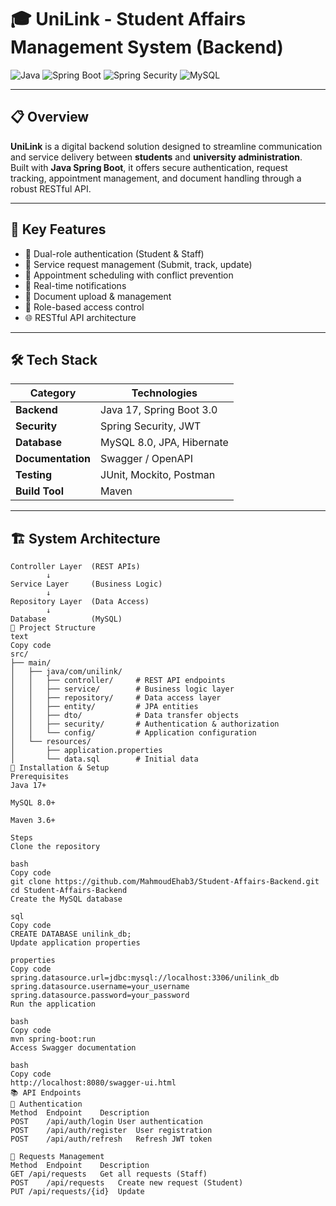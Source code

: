 # 🎓 UniLink - Student Affairs Management System (Backend)

![Java](https://img.shields.io/badge/Java-17-orange)
![Spring Boot](https://img.shields.io/badge/Spring%20Boot-3.0-green)
![Spring Security](https://img.shields.io/badge/Spring%20Security-JWT-blue)
![MySQL](https://img.shields.io/badge/MySQL-8.0-lightblue)

---

## 📋 Overview

**UniLink** is a digital backend solution designed to streamline communication and service delivery between **students** and **university administration**.  
Built with **Java Spring Boot**, it offers secure authentication, request tracking, appointment management, and document handling through a robust RESTful API.

---

## 🎯 Key Features

- 🔐 Dual-role authentication (Student & Staff)
- 📨 Service request management (Submit, track, update)
- 📅 Appointment scheduling with conflict prevention
- 🔔 Real-time notifications
- 📂 Document upload & management
- 🧩 Role-based access control
- 🌐 RESTful API architecture

---

## 🛠 Tech Stack

| Category | Technologies |
|-----------|---------------|
| **Backend** | Java 17, Spring Boot 3.0 |
| **Security** | Spring Security, JWT |
| **Database** | MySQL 8.0, JPA, Hibernate |
| **Documentation** | Swagger / OpenAPI |
| **Testing** | JUnit, Mockito, Postman |
| **Build Tool** | Maven |

---

## 🏗 System Architecture

```text
Controller Layer  (REST APIs)
        ↓
Service Layer     (Business Logic)
        ↓
Repository Layer  (Data Access)
        ↓
Database          (MySQL)
📁 Project Structure
text
Copy code
src/
├── main/
│   ├── java/com/unilink/
│   │   ├── controller/     # REST API endpoints
│   │   ├── service/        # Business logic layer
│   │   ├── repository/     # Data access layer
│   │   ├── entity/         # JPA entities
│   │   ├── dto/            # Data transfer objects
│   │   ├── security/       # Authentication & authorization
│   │   └── config/         # Application configuration
│   └── resources/
│       ├── application.properties
│       └── data.sql        # Initial data
🚀 Installation & Setup
Prerequisites
Java 17+

MySQL 8.0+

Maven 3.6+

Steps
Clone the repository

bash
Copy code
git clone https://github.com/MahmoudEhab3/Student-Affairs-Backend.git
cd Student-Affairs-Backend
Create the MySQL database

sql
Copy code
CREATE DATABASE unilink_db;
Update application properties

properties
Copy code
spring.datasource.url=jdbc:mysql://localhost:3306/unilink_db
spring.datasource.username=your_username
spring.datasource.password=your_password
Run the application

bash
Copy code
mvn spring-boot:run
Access Swagger documentation

bash
Copy code
http://localhost:8080/swagger-ui.html
📚 API Endpoints
🔑 Authentication
Method	Endpoint	Description
POST	/api/auth/login	User authentication
POST	/api/auth/register	User registration
POST	/api/auth/refresh	Refresh JWT token

📨 Requests Management
Method	Endpoint	Description
GET	/api/requests	Get all requests (Staff)
POST	/api/requests	Create new request (Student)
PUT	/api/requests/{id}	Update
